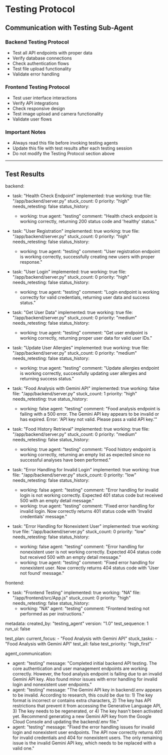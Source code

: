 # Testing Protocol

## Communication with Testing Sub-Agent

### Backend Testing Protocol
- Test all API endpoints with proper data
- Verify database connections
- Check authentication flows
- Test file upload functionality
- Validate error handling

### Frontend Testing Protocol  
- Test user interface interactions
- Verify API integrations
- Check responsive design
- Test image upload and camera functionality
- Validate user flows

### Important Notes
- Always read this file before invoking testing agents
- Update this file with test results after each testing session
- Do not modify the Testing Protocol section above

---

## Test Results

backend:
  - task: "Health Check Endpoint"
    implemented: true
    working: true
    file: "/app/backend/server.py"
    stuck_count: 0
    priority: "high"
    needs_retesting: false
    status_history:
      - working: true
        agent: "testing"
        comment: "Health check endpoint is working correctly, returning 200 status code and 'healthy' status."

  - task: "User Registration"
    implemented: true
    working: true
    file: "/app/backend/server.py"
    stuck_count: 0
    priority: "high"
    needs_retesting: false
    status_history:
      - working: true
        agent: "testing"
        comment: "User registration endpoint is working correctly, successfully creating new users with proper response."

  - task: "User Login"
    implemented: true
    working: true
    file: "/app/backend/server.py"
    stuck_count: 0
    priority: "high"
    needs_retesting: false
    status_history:
      - working: true
        agent: "testing"
        comment: "Login endpoint is working correctly for valid credentials, returning user data and success status."

  - task: "Get User Data"
    implemented: true
    working: true
    file: "/app/backend/server.py"
    stuck_count: 0
    priority: "medium"
    needs_retesting: false
    status_history:
      - working: true
        agent: "testing"
        comment: "Get user endpoint is working correctly, returning proper user data for valid user IDs."

  - task: "Update User Allergies"
    implemented: true
    working: true
    file: "/app/backend/server.py"
    stuck_count: 0
    priority: "medium"
    needs_retesting: false
    status_history:
      - working: true
        agent: "testing"
        comment: "Update allergies endpoint is working correctly, successfully updating user allergies and returning success status."

  - task: "Food Analysis with Gemini API"
    implemented: true
    working: false
    file: "/app/backend/server.py"
    stuck_count: 1
    priority: "high"
    needs_retesting: true
    status_history:
      - working: false
        agent: "testing"
        comment: "Food analysis endpoint is failing with a 500 error. The Gemini API key appears to be invalid or has expired. Error: 'API key not valid. Please pass a valid API key.'"

  - task: "Food History Retrieval"
    implemented: true
    working: true
    file: "/app/backend/server.py"
    stuck_count: 0
    priority: "medium"
    needs_retesting: false
    status_history:
      - working: true
        agent: "testing"
        comment: "Food history endpoint is working correctly, returning an empty list as expected since no successful analyses have been performed."

  - task: "Error Handling for Invalid Login"
    implemented: true
    working: true
    file: "/app/backend/server.py"
    stuck_count: 0
    priority: "low"
    needs_retesting: false
    status_history:
      - working: false
        agent: "testing"
        comment: "Error handling for invalid login is not working correctly. Expected 401 status code but received 500 with an empty detail message."
      - working: true
        agent: "testing"
        comment: "Fixed error handling for invalid login. Now correctly returns 401 status code with 'Invalid credentials' message."

  - task: "Error Handling for Nonexistent User"
    implemented: true
    working: true
    file: "/app/backend/server.py"
    stuck_count: 0
    priority: "low"
    needs_retesting: false
    status_history:
      - working: false
        agent: "testing"
        comment: "Error handling for nonexistent user is not working correctly. Expected 404 status code but received 500 with an empty detail message."
      - working: true
        agent: "testing"
        comment: "Fixed error handling for nonexistent user. Now correctly returns 404 status code with 'User not found' message."

frontend:
  - task: "Frontend Testing"
    implemented: true
    working: "NA"
    file: "/app/frontend/src/App.js"
    stuck_count: 0
    priority: "high"
    needs_retesting: false
    status_history:
      - working: "NA"
        agent: "testing"
        comment: "Frontend testing not performed as per instructions."

metadata:
  created_by: "testing_agent"
  version: "1.0"
  test_sequence: 1
  run_ui: false

test_plan:
  current_focus:
    - "Food Analysis with Gemini API"
  stuck_tasks:
    - "Food Analysis with Gemini API"
  test_all: false
  test_priority: "high_first"

agent_communication:
  - agent: "testing"
    message: "Completed initial backend API testing. The core authentication and user management endpoints are working correctly. However, the food analysis endpoint is failing due to an invalid Gemini API key. Also found minor issues with error handling for invalid login and nonexistent user endpoints."
  - agent: "testing"
    message: "The Gemini API key in backend/.env appears to be invalid. According to research, this could be due to: 1) The key format is incorrect or contains extra characters, 2) The key has API restrictions that prevent it from accessing the Generative Language API, 3) The key needs to be regenerated, or 4) The key hasn't been activated yet. Recommend generating a new Gemini API key from the Google Cloud Console and updating the backend/.env file."
  - agent: "testing"
    message: "Fixed the error handling issues for invalid login and nonexistent user endpoints. The API now correctly returns 401 for invalid credentials and 404 for nonexistent users. The only remaining issue is the invalid Gemini API key, which needs to be replaced with a valid one."
